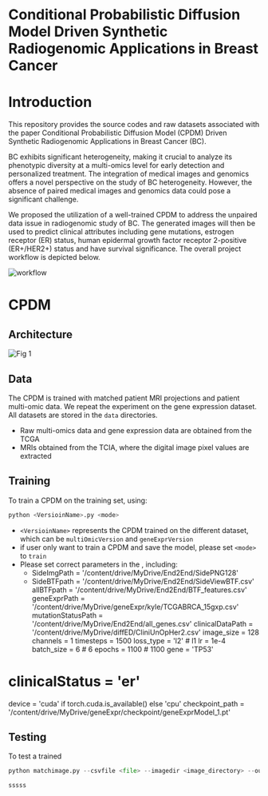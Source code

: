 # Conditional Probabilistic Diffusion Model Driven Synthetic Radiogenomic Applications in Breast Cancer

# Introduction
This repository provides the source codes and raw datasets associated with the paper Conditional Probabilistic Diffusion Model (CPDM) Driven Synthetic Radiogenomic Applications in Breast Cancer (BC).

BC exhibits significant heterogeneity, making it crucial to analyze its phenotypic diversity at a multi-omics level for early detection and personalized treatment. The integration of medical images and genomics offers a novel perspective on the study of BC heterogeneity. However, the absence of paired medical images and genomics data could pose a significant challenge.

We proposed the utilization of a well-trained CPDM to address the unpaired data issue in radiogenomic study of BC. The generated images will then be used to predict clinical attributes including gene mutations, estrogen receptor (ER) status, human epidermal growth factor receptor 2-positive (ER+/HER2+) status and have survival significance. The overall project workflow is depicted below.

![workflow](https://github.com/Kylelhc/BC_RadiogenomicCPDM/assets/143105097/39ce3ab5-733e-42bd-be3e-efeb22ce97a6)

# CPDM
## Architecture

![Fig  1](https://github.com/Kylelhc/BC_RadiogenomicCPDM/assets/143105097/922c1fb2-32fb-4f89-91bd-b8e0d75356dc)

## Data

The CPDM is trained with matched patient MRI projections and patient multi-omic data. We repeat the experiment on the gene expression dataset. All datasets are stored in the ```data``` directories. 

- Raw multi-omics data and gene expression data are obtained from the TCGA
- MRIs obtained from the TCIA, where the digital image pixel values are extracted

## Training

To train a CPDM on the training set, using:
```python
python <VersioinName>.py <mode>
```
- ```<VersioinName>``` represents the CPDM trained on the different dataset, which can be ```multiOmicVersion``` and ```geneExprVersion```
- if user only want to train a CPDM and save the model, please set ```<mode>``` to ```train```
- Please set correct parameters in the , including:
  - SideImgPath = '/content/drive/MyDrive/End2End/SidePNG128'
  - SideBTFpath = '/content/drive/MyDrive/End2End/SideViewBTF.csv'
allBTFpath = '/content/drive/MyDrive/End2End/BTF_features.csv'
geneExprPath = '/content/drive/MyDrive/geneExpr/kyle/TCGABRCA_15gxp.csv'
mutationStatusPath = '/content/drive/MyDrive/End2End/all_genes.csv'
clinicalDataPath = '/content/drive/MyDrive/diffED/CliniUnOpHer2.csv'
image_size = 128
channels = 1
timesteps = 1500
loss_type = 'l2' # l1
lr = 1e-4
batch_size = 6  # 6
epochs = 1100  # 1100
gene = 'TP53'
# clinicalStatus = 'er'
device = 'cuda' if torch.cuda.is_available() else 'cpu'
checkpoint_path = '/content/drive/MyDrive/geneExpr/checkpoint/geneExprModel_1.pt' 

## Testing

To test a trained






```python
python matchimage.py --csvfile <file> --imagedir <image_directory> --outputdir <output_directory>
```
```bash
sssss
```

